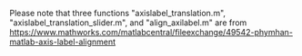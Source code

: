 Please note that three functions "axislabel_translation.m", "axislabel_translation_slider.m", and "align_axilabel.m" are from https://www.mathworks.com/matlabcentral/fileexchange/49542-phymhan-matlab-axis-label-alignment

